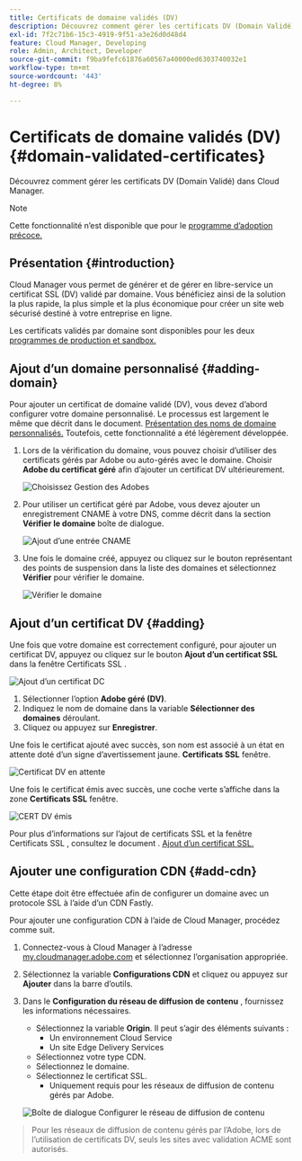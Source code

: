 ```yaml
---
title: Certificats de domaine validés (DV)
description: Découvrez comment gérer les certificats DV (Domain Validé) dans Cloud Manager.
exl-id: 7f2c71b6-15c3-4919-9f51-a3e26d0d48d4
feature: Cloud Manager, Developing
role: Admin, Architect, Developer
source-git-commit: f9ba9fefc61876a60567a40000ed6303740032e1
workflow-type: tm+mt
source-wordcount: '443'
ht-degree: 8%

---
```


# Certificats de domaine validés (DV) {#domain-validated-certificates}

Découvrez comment gérer les certificats DV (Domain Validé) dans Cloud Manager.

>[!NOTE]
>
>Cette fonctionnalité n’est disponible que pour le [programme d’adoption précoce.](/help/implementing/cloud-manager/release-notes/current.md#early-adoption)

## Présentation {#introduction}

Cloud Manager vous permet de générer et de gérer en libre-service un certificat SSL (DV) validé par domaine. Vous bénéficiez ainsi de la solution la plus rapide, la plus simple et la plus économique pour créer un site web sécurisé destiné à votre entreprise en ligne.

Les certificats validés par domaine sont disponibles pour les deux [programmes de production et sandbox.](/help/implementing/cloud-manager/getting-access-to-aem-in-cloud/program-types.md)

## Ajout d’un domaine personnalisé {#adding-domain}

Pour ajouter un certificat de domaine validé (DV), vous devez d’abord configurer votre domaine personnalisé. Le processus est largement le même que décrit dans le document. [Présentation des noms de domaine personnalisés.](/help/implementing/cloud-manager/custom-domain-names/introduction.md) Toutefois, cette fonctionnalité a été légèrement développée.

1. Lors de la vérification du domaine, vous pouvez choisir d’utiliser des certificats gérés par Adobe ou auto-gérés avec le domaine. Choisir **Adobe du certificat géré** afin d’ajouter un certificat DV ultérieurement.

   ![Choisissez Gestion des Adobes](assets/verify-domain-dialog.png)

1. Pour utiliser un certificat géré par Adobe, vous devez ajouter un enregistrement CNAME à votre DNS, comme décrit dans la section **Vérifier le domaine** boîte de dialogue.

   ![Ajout d’une entrée CNAME](assets/verify-domain-dialog-adobe-managed.png)

1. Une fois le domaine créé, appuyez ou cliquez sur le bouton représentant des points de suspension dans la liste des domaines et sélectionnez **Vérifier** pour vérifier le domaine.

   ![Vérifier le domaine](assets/verify-domain.png)

## Ajout d’un certificat DV {#adding}

Une fois que votre domaine est correctement configuré, pour ajouter un certificat DV, appuyez ou cliquez sur le bouton **Ajout d’un certificat SSL** dans la fenêtre Certificats SSL .

![Ajout d’un certificat DC](/help/implementing/cloud-manager/assets/ssl/add-dv-certificate.png)

1. Sélectionner l’option **Adobe géré (DV)**.
1. Indiquez le nom de domaine dans la variable **Sélectionner des domaines** déroulant.
1. Cliquez ou appuyez sur **Enregistrer**.

Une fois le certificat ajouté avec succès, son nom est associé à un état en attente doté d’un signe d’avertissement jaune. **Certificats SSL** fenêtre.

![Certificat DV en attente](assets/pending-dv-certificate.png)

Une fois le certificat émis avec succès, une coche verte s’affiche dans la zone **Certificats SSL** fenêtre.

![CERT DV émis](assets/issued-dv-certificate.png)

Pour plus d’informations sur l’ajout de certificats SSL et la fenêtre Certificats SSL , consultez le document . [Ajout d’un certificat SSL.](add-ssl-certificate.md)

## Ajouter une configuration CDN {#add-cdn}

Cette étape doit être effectuée afin de configurer un domaine avec un protocole SSL à l’aide d’un CDN Fastly.

Pour ajouter une configuration CDN à l’aide de Cloud Manager, procédez comme suit.

1. Connectez-vous à Cloud Manager à l’adresse [my.cloudmanager.adobe.com](https://my.cloudmanager.adobe.com/) et sélectionnez l’organisation appropriée.

1. Sélectionnez la variable **Configurations CDN** et cliquez ou appuyez sur **Ajouter** dans la barre d’outils.

1. Dans le **Configuration du réseau de diffusion de contenu** , fournissez les informations nécessaires.

   * Sélectionnez la variable **Origin**. Il peut s’agir des éléments suivants :
      * Un environnement Cloud Service
      * Un site Edge Delivery Services
   * Sélectionnez votre type CDN.
   * Sélectionnez le domaine.
   * Sélectionnez le certificat SSL.
      * Uniquement requis pour les réseaux de diffusion de contenu gérés par Adobe.

   ![Boîte de dialogue Configurer le réseau de diffusion de contenu](assets/configure-cdn-dialog.png)

>
>
>Pour les réseaux de diffusion de contenu gérés par l’Adobe, lors de l’utilisation de certificats DV, seuls les sites avec validation ACME sont autorisés.

